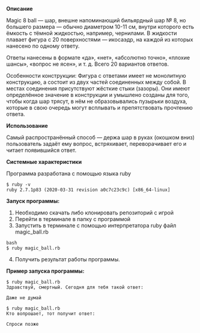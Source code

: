 <b>Описание</b>

Magic 8 ball — шар, внешне напоминающий бильярдный шар № 8, но большего размера — обычно диаметром 10-11 см, внутри которого есть ёмкость с тёмной жидкостью, например, чернилами. В жидкости плавает фигура с 20 поверхностями — икосаэдр, на каждой из которых нанесено по одному ответу.

Ответы нанесены в формате «да», «нет», «абсолютно точно», «плохие шансы», «вопрос не ясен», и т. д. Всего 20 вариантов ответов.

Особенности конструкции: Фигура с ответами имеет не монолитную конструкцию, а состоит из двух частей соединенных между собой. В местах соединения присутствуют жёсткие стыки (зазоры). Они имеют определённое значение в конструкции и умышлено созданы для того, чтобы когда шар трясут, в нём не образовывались пузырьки воздуха, которые в свою очередь могут всплывать и препятствовать прочтению ответа.

<b>Использование</b>

Самый распространённый способ — держа шар в руках (окошком вниз) пользователь задаёт ему вопрос, встряхивает, переворачивает его и читает появившийся ответ.

<b>Системные характеристики</b>

Программа разработана с помощью языка ruby

```
$ ruby -v
ruby 2.7.1p83 (2020-03-31 revision a0c7c23c9c) [x86_64-linux]
```

<b>Запуск программы:</b>

1. Необходимо скачать либо клонировать репозиторий с игрой
2. Перейти в терминале в папку с программой
3. Запустить в терминале с помощью интерпретатора ruby файл magic_ball.rb

```
bash
$ ruby magic_ball.rb
```

4. Получить результат работы программы.

<b>Пример запуска программы:</b>

```
$ ruby magic_ball.rb
Здравствуй, смертный. Сегодня для тебя такой ответ:

Даже не думай

$ ruby magic_ball.rb
Кто вопрошает, тот получит ответ:

Спроси позже
```
